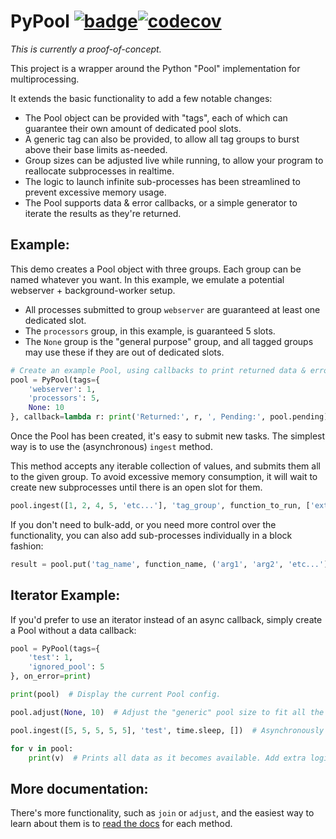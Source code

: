 # PyPool [![badge](https://action-badges.now.sh/shadowmoose/PyPool)](https://github.com/shadowmoose/PyPool/actions)[![codecov](https://codecov.io/gh/shadowmoose/PyPool/branch/master/graph/badge.svg)](https://codecov.io/gh/shadowmoose/PyPool)

*This is currently a proof-of-concept.*

This project is a wrapper around the Python "Pool" implementation for multiprocessing.

It extends the basic functionality to add a few notable changes:

+ The Pool object can be provided with "tags", each of which can guarantee their own amount of dedicated pool slots.
+ A generic tag can also be provided, to allow all tag groups to burst above their base limits as-needed.
+ Group sizes can be adjusted live while running, to allow your program to reallocate subprocesses in realtime.
+ The logic to launch infinite sub-processes has been streamlined to prevent excessive memory usage.
+ The Pool supports data & error callbacks, or a simple generator to iterate the results as they're returned.

## Example:

This demo creates a Pool object with three groups. Each group can be named whatever you want. 
In this example, we emulate a potential webserver + background-worker setup.

+ All processes submitted to group `webserver` are guaranteed at least one dedicated slot.
+ The `processors` group, in this example, is guaranteed 5 slots.
+ The `None` group is the "general purpose" group, and all tagged groups may use these if they are out of dedicated slots.
```python
# Create an example Pool, using callbacks to print returned data & errors.
pool = PyPool(tags={
    'webserver': 1,
    'processors': 5,
    None: 10
}, callback=lambda r: print('Returned:', r, ', Pending:', pool.pending), on_error=print)
```

Once the Pool has been created, it's easy to submit new tasks. The simplest way is to use the (asynchronous) `ingest` method.

This method accepts any iterable collection of values, and submits them all to the given group.
To avoid excessive memory consumption, it will wait to create new subprocesses until there is an open slot for them.

```python
pool.ingest([1, 2, 4, 5, 'etc...'], 'tag_group', function_to_run, ['extra_func_arguments'])
```

If you don't need to bulk-add, or you need more control over the functionality, you can also add sub-processes individually in a block fashion:

```python
result = pool.put('tag_name', function_name, ('arg1', 'arg2', 'etc...'))  # A result object is returned, just in case you want to handle it without a callback.
```

## Iterator Example:
If you'd prefer to use an iterator instead of an async callback, simply create a Pool without a data callback:
```python
pool = PyPool(tags={
    'test': 1,
    'ignored_pool': 5
}, on_error=print)

print(pool)  # Display the current Pool config.

pool.adjust(None, 10)  # Adjust the "generic" pool size to fit all the upcoming threads, to run them concurrently.

pool.ingest([5, 5, 5, 5, 5], 'test', time.sleep, [])  # Asynchronously run a subprocess for each value, using util function.

for v in pool:
    print(v)  # Prints all data as it becomes available. Add extra logic to exit, or this will wait for any new data.
```
## More documentation:
There's more functionality, such as `join` or `adjust`, and the easiest way to learn about them is to [read the docs](./pool.py) for each method.
